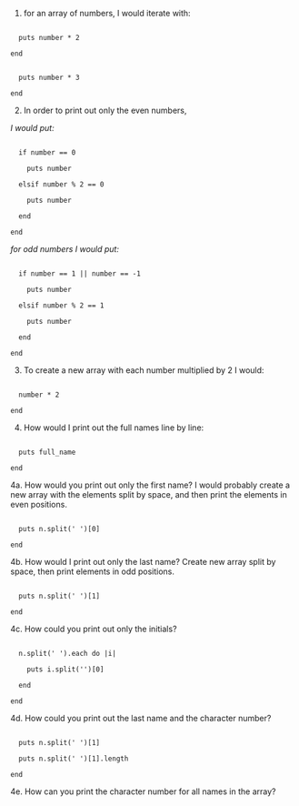 1. for an array of numbers, I would iterate with:

```array.each do |number|

  puts number * 2

end  
```
```array.each do |number|

  puts number * 3

end  
```
2. In order to print out only the even numbers,

*I would put:*

```array.collect do |number|

  if number == 0

    puts number

  elsif number % 2 == 0

    puts number

  end   

end
```
*for odd numbers I would put:*  

```array.collect do |number|

  if number == 1 || number == -1

    puts number

  elsif number % 2 == 1

    puts number

  end   

end
```
3. To create a new array with each number multiplied by 2 I would:

```array.collect do |number|

  number * 2

end
```
4. How would I print out the full names line by line:

```array.each do |full_name|

  puts full_name

end
```
  4a. How would you print out only the first name? I would probably create a new array with the elements split by space, and then print the elements in even positions.

```names.each do |n|

  puts n.split(' ')[0]

end  
```
  4b. How would I print out only the last name? Create new array split by space, then print elements in odd positions.

```names.each do |n|

  puts n.split(' ')[1]

end  
```
  4c. How could you print out only the initials?

```names.each do |n|

  n.split(' ').each do |i|

    puts i.split('')[0]

  end

end
```
  4d. How could you print out the last name and the character number?

```names.each do |n|

  puts n.split(' ')[1]

  puts n.split(' ')[1].length

end
```
  4e. How can you print the character number for all names in the array?

```puts names.join.length
```

